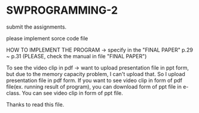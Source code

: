 # SWPROGRAMMING-2
submit the assignments.

please implement sorce code file

HOW TO IMPLEMENT THE PROGRAM
-> specify in the "FINAL PAPER" p.29 ~ p.31
(PLEASE, check the manual in file "FINAL PAPER")


To see the video clip in pdf
 -> want to upload presentation file in ppt form, but due to the memory capacity problem, I can't upload that.
  So I upload presentation file in pdf form.
  If you want to see video clip in form of pdf file(ex. running result of program), you can download form of ppt file in e-class.
  You can see video clip in form of ppt file.

Thanks to read this file.
